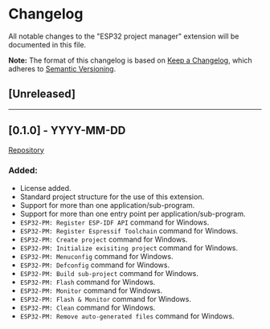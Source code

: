 # Changelog

All notable changes to the "ESP32 project manager" extension will be documented in this file.

**Note:** The format of this changelog is based on [Keep a Changelog](https://keepachangelog.com/en/1.0.0/),
which adheres to [Semantic Versioning](https://semver.org/spec/v2.0.0.html).

## [Unreleased]

----------

## [0.1.0] - YYYY-MM-DD

[Repository](https://github.com/mrverdant13/esp32-pm-vsc-extension/tree/v0.1.0)

### Added:

- License added.
- Standard project structure for the use of this extension.
- Support for more than one application/sub-program.
- Support for more than one entry point per application/sub-program.
- `ESP32-PM: Register ESP-IDF API` command for Windows.
- `ESP32-PM: Register Espressif Toolchain` command for Windows.
- `ESP32-PM: Create project` command for Windows.
- `ESP32-PM: Initialize exisiting project` command for Windows.
- `ESP32-PM: Menuconfig` command for Windows.
- `ESP32-PM: Defconfig` command for Windows.
- `ESP32-PM: Build sub-project` command for Windows.
- `ESP32-PM: Flash` command for Windows.
- `ESP32-PM: Monitor` command for Windows.
- `ESP32-PM: Flash & Monitor` command for Windows.
- `ESP32-PM: Clean` command for Windows.
- `ESP32-PM: Remove auto-generated files` command for Windows.